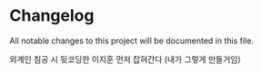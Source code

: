 # Changelog

All notable changes to this project will be documented in this file.

외계인 침공 시 뒷코딩한 이지훈 먼저 잡혀간다 (내가 그렇게 만들거임)
